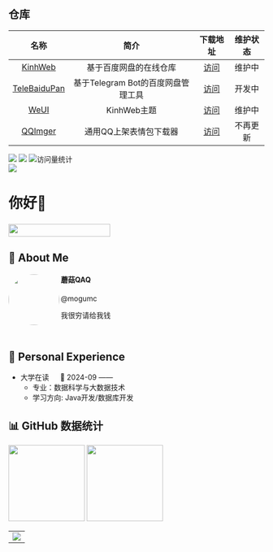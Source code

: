 ## 仓库
|                             名称                             |                             简介                             |                      下载地址                       |                      维护状态                       |
| :----------------------------------------------------------: | :----------------------------------------------------------: | :-------------------------------------------------: | :-------------------------------------------------: |
| [KinhWeb](https://github.com/mogumc/KinhWeb)  | 基于百度网盘的在线仓库 | [访问](https://github.com/mogumc/KinhWeb/releases) | 维护中 |
| [TeleBaiduPan](https://github.com/mogumc/TeleBaiduPan)  | 基于Telegram Bot的百度网盘管理工具 | [访问](https://github.com/mogumc/TeleBaiduPan/releases) | 开发中 |
| [WeUI](https://github.com/mogumc/KinhWeb-WEUI)  | KinhWeb主题 | [访问](https://github.com/mogumc/KinhWeb-WEUI/releases) | 维护中 |
| [QQImger](https://github.com/mogumc/QQImger)  | 通用QQ上架表情包下载器 | [访问](https://github.com/mogumc/QQImger/releases) | 不再更新 |

<div align="left">
  <div>
    <a href="https://my.baidup.top/"><img src="https://img.shields.io/badge/KinhWeb-%E8%AE%BF%E9%97%AE-8c36db" /></a>
    <a href="https://t.me/tg_tx"><img src="https://img.shields.io/badge/Telegram-交流群-66ccff" /></a>
    <img src="https://komarev.com/ghpvc/?username=mogumc&label=Views&color=orange&style=flat" alt="访问量统计" />&emsp;
  </div>
  
  <img src="https://ghchart.rshah.org/mogumc" />
</div>  



# 你好👋

### <img width="200" height="25" src="https://glitch-art.vercel.app/api/simple?word=Hi%20I'm%20MoGuQAQ&font=Doto" /> 

## 🧐 About Me
<div align="left">
  <img align="left" style="width:100px; height:100px; border-radius:50%; " src="https://avatars.githubusercontent.com/u/67809394?v=4" />
  <h4 align="left">蘑菇QAQ</h4>
  <p align="left">@mogumc</p>
  <p>我很穷请给我钱</p>
</div><br />

## 🏢 Personal Experience

- 大学在读 &emsp; 📌 2024-09 —— 
  - 专业：数据科学与大数据技术
  - 学习方向: Java开发/数据库开发

## 📊 GitHub 数据统计

<!-- GitHub 数据统计 -->
<div align="left">
  <img height="150" src="https://github-readme-stats-git-masterrstaa-rickstaa.vercel.app/api?username=mogumc&hide_border=true&show_icons=true&include_all_commits=true&line_height=21text_color=fff&icon_color=000" /> 
  <img height="150" src="https://github-readme-stats-git-masterrstaa-rickstaa.vercel.app/api/top-langs/?username=mogumc&hide_border=true&layout=compact&langs_count=6&text_color=000&icon_color=fff" />
</div>



<!-- GitHub Activity Graph GitHub 活动图 -->
<table>
  <tr>
    <td>
      <picture>
        <source media="(prefers-color-scheme: dark)"  srcset="https://github-readme-activity-graph.vercel.app/graph?username=mogumc&theme=tokyo-night" />
        <source media="(prefers-color-scheme: light)" srcset="https://github-readme-activity-graph.vercel.app/graph?username=mogumc&theme=xcode" />
        <img src="https://github-readme-activity-graph.vercel.app/graph?username=mogumc&theme=tokyo-night" />
      </picture>
  </tr>
</table>
